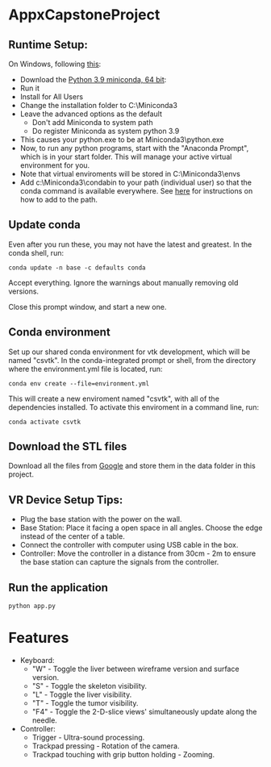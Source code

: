 # AppxCapstoneProject

## Runtime Setup:

On Windows, following [this](https://katiekodes.com/setup-python-windows-miniconda/):

- Download the [Python 3.9 miniconda, 64 bit](https://repo.anaconda.com/miniconda/Miniconda3-py39_4.9.2-Windows-x86_64.exe):
- Run it
- Install for All Users
- Change the installation folder to C:\Miniconda3
- Leave the advanced options as the default
  - Don't add Miniconda to system path
  - Do register Miniconda as system python 3.9
- This causes your python.exe to be at Miniconda3\python.exe
- Now, to run any python programs, start with the "Anaconda Prompt",
  which is in your start folder. This will manage your active virtual
  environment for you.
- Note that virtual enviroments will be stored in C:\Miniconda3\envs
- Add c:\Miniconda3\condabin to your path (individual user) so that
  the conda command is available everywhere. See
  [here](https://helpdeskgeek.com/windows-10/add-windows-path-environment-variable/)
  for instructions on how to add to the path.

## Update conda

Even after you run these, you may not have the latest and greatest. In
the conda shell, run:

    conda update -n base -c defaults conda

Accept everything. Ignore the warnings about manually removing old
versions.

Close this prompt window, and start a new one.

## Conda environment

Set up our shared conda environment for vtk development, which will be named
"csvtk". In the conda-integrated prompt or shell, from the directory
where the environment.yml file is located, run:

    conda env create --file=environment.yml

This will create a new enviroment named "csvtk", with all of the
dependencies installed. To activate this enviroment in a command line,
run:

    conda activate csvtk

## Download the STL files

Download all the files from [Google](https://drive.google.com/drive/folders/1L5b4ZtSEj2PbfLwiy2nHqTtkQs8hzTMZ?usp=sharing) and store them in the data folder in this project.

## VR Device Setup Tips:

- Plug the base station with the power on the wall.
- Base Station: Place it facing a open space in all angles. Choose the edge instead of the center of a table.
- Connect the controller with computer using USB cable in the box.
- Controller: Move the controller in a distance from 30cm - 2m to ensure the base station can capture the signals from the controller.

## Run the application

    python app.py

# Features

- Keyboard:
  - "W" - Toggle the liver between wireframe version and surface version.
  - "S" - Toggle the skeleton visibility.
  - "L" - Toggle the liver visibility.
  - "T" - Toggle the tumor visibility.
  - "F4" - Toggle the 2-D-slice views' simultaneously update along the needle.
- Controller:
  - Trigger - Ultra-sound processing.
  - Trackpad pressing - Rotation of the camera.
  - Trackpad touching with grip button holding - Zooming.
